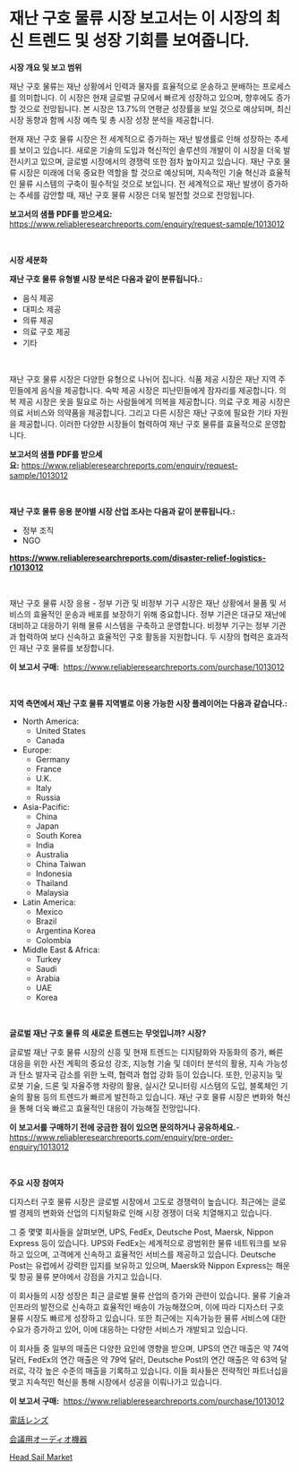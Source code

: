 <p><h1>재난 구호 물류 시장 보고서는 이 시장의 최신 트렌드 및 성장 기회를 보여줍니다.</h1></p><p><strong>시장 개요 및 보고 범위</strong></p>
<p><p>재난 구호 물류는 재난 상황에서 인력과 물자를 효율적으로 운송하고 분배하는 프로세스를 의미합니다. 이 시장은 현재 글로벌 규모에서 빠르게 성장하고 있으며, 향후에도 증가할 것으로 전망됩니다. 본 시장은 13.7%의 연평균 성장률을 보일 것으로 예상되며, 최신 시장 동향과 함께 시장 예측 및 총 시장 성장 분석을 제공합니다.</p><p>현재 재난 구호 물류 시장은 전 세계적으로 증가하는 재난 발생률로 인해 성장하는 추세를 보이고 있습니다. 새로운 기술의 도입과 혁신적인 솔루션의 개발이 이 시장을 더욱 발전시키고 있으며, 글로벌 시장에서의 경쟁력 또한 점차 높아지고 있습니다. 재난 구호 물류 시장은 미래에 더욱 중요한 역할을 할 것으로 예상되며, 지속적인 기술 혁신과 효율적인 물류 시스템의 구축이 필수적일 것으로 보입니다. 전 세계적으로 재난 발생이 증가하는 추세를 감안할 때, 재난 구호 물류 시장은 더욱 발전할 것으로 전망됩니다.</p></p>
<p><strong>보고서의 샘플 PDF를 받으세요:</strong> <a href="https://www.reliableresearchreports.com/enquiry/request-sample/1013012">https://www.reliableresearchreports.com/enquiry/request-sample/1013012</a></p>
<p>&nbsp;</p>
<p><strong>시장 세분화</strong></p>
<p><strong>재난 구호 물류 유형별 시장 분석은 다음과 같이 분류됩니다.:</strong></p>
<p><ul><li>음식 제공</li><li>대피소 제공</li><li>의류 제공</li><li>의료 구호 제공</li><li>기타</li></ul></p>
<p>&nbsp;</p>
<p><p>재난 구호 물류 시장은 다양한 유형으로 나뉘어 집니다. 식품 제공 시장은 재난 지역 주민들에게 음식을 제공합니다. 숙박 제공 시장은 피난민들에게 잠자리를 제공합니다. 의복 제공 시장은 옷을 필요로 하는 사람들에게 의복을 제공합니다. 의료 구호 제공 시장은 의료 서비스와 의약품을 제공합니다. 그리고 다른 시장은 재난 구호에 필요한 기타 자원을 제공합니다. 이러한 다양한 시장들이 협력하여 재난 구호 물류를 효율적으로 운영합니다.</p></p>
<p><strong>보고서의 샘플 PDF를 받으세요:</strong>&nbsp;<a href="https://www.reliableresearchreports.com/enquiry/request-sample/1013012">https://www.reliableresearchreports.com/enquiry/request-sample/1013012</a></p>
<p>&nbsp;</p>
<p><strong> 재난 구호 물류 응용 분야별 시장 산업 조사는 다음과 같이 분류됩니다.:</strong></p>
<p><ul><li>정부 조직</li><li>NGO</li></ul></p>
<p><strong><a href="https://www.reliableresearchreports.com/disaster-relief-logistics-r1013012">https://www.reliableresearchreports.com/disaster-relief-logistics-r1013012</a></strong></p>
<p>&nbsp;</p>
<p><p>재난 구호 물류 시장 응용 - 정부 기관 및 비정부 기구 시장은 재난 상황에서 물품 및 서비스의 효율적인 운송과 배포를 보장하기 위해 중요합니다. 정부 기관은 대규모 재난에 대비하고 대응하기 위해 물류 시스템을 구축하고 운영합니다. 비정부 기구는 정부 기관과 협력하여 보다 신속하고 효율적인 구호 활동을 지원합니다. 두 시장의 협력은 효과적인 재난 구호 물류를 보장합니다.</p></p>
<p><strong>이 보고서 구매:</strong>&nbsp; <a href="https://www.reliableresearchreports.com/purchase/1013012">https://www.reliableresearchreports.com/purchase/1013012</a></p>
<p>&nbsp;</p>
<p><strong>지역 측면에서 재난 구호 물류 지역별로 이용 가능한 시장 플레이어는 다음과 같습니다.:</strong></p>
<p><ul>
    <li>
        North America:
        <ul>
            <li>United States</li>
            <li>Canada</li>
        </ul>
    </li>
    <li>
        Europe:
        <ul>
            <li>Germany</li>
            <li>France</li>
            <li>U.K.</li>
            <li>Italy</li>
            <li>Russia</li>
        </ul>
    </li>
    <li>
        Asia-Pacific:
        <ul>
            <li>China</li>
            <li>Japan</li>
            <li>South Korea</li>
            <li>India</li>
            <li>Australia</li>
            <li>China Taiwan</li>
            <li>Indonesia</li>
            <li>Thailand</li>
            <li>Malaysia</li>
        </ul>
    </li>
    <li>
        Latin America:
        <ul>
            <li>Mexico</li>
            <li>Brazil</li>
            <li>Argentina Korea</li>
            <li>Colombia</li>
        </ul>
    </li>
    <li>
        Middle East & Africa:
        <ul>
            <li>Turkey</li>
            <li>Saudi</li>
            <li>Arabia</li>
            <li>UAE</li>
            <li>Korea</li>
        </ul>
    </li>
    </ul></p>
<p>&nbsp;</p>
<p><strong>글로벌 재난 구호 물류 의 새로운 트렌드는 무엇입니까? 시장?</strong></p>
<p><p>글로벌 재난 구호 물류 시장의 신흥 및 현재 트렌드는 디지턈화와 자동화의 증가, 빠른 대응을 위한 사전 계획의 중요성 강조, 지능형 기술 및 데이터 분석의 활용, 지속 가능성과 탄소 발자국 감소를 위한 노력, 협력과 협업 강화 등이 있습니다. 또한, 인공지능 및 로봇 기술, 드론 및 자율주행 차량의 활용, 실시간 모니터링 시스템의 도입, 블록체인 기술의 활용 등의 트렌드가 빠르게 발전하고 있습니다. 재난 구호 물류 시장은 변화와 혁신을 통해 더욱 빠르고 효율적인 대응이 가능해질 전망입니다.</p></p>
<p><strong>이 보고서를 구매하기 전에 궁금한 점이 있으면 문의하거나 공유하세요.</strong>- <a href="https://www.reliableresearchreports.com/enquiry/pre-order-enquiry/1013012">https://www.reliableresearchreports.com/enquiry/pre-order-enquiry/1013012</a></p>
<p>&nbsp;</p>
<p><strong>주요 시장 참여자</strong></p>
<p><p>디자스터 구호 물류 시장은 글로벌 시장에서 고도로 경쟁력이 높습니다. 최근에는 글로벌 경제의 변화와 산업의 디지털화로 인해 시장 경쟁이 더욱 치열해지고 있습니다.</p><p>그 중 몇몇 회사들을 살펴보면, UPS, FedEx, Deutsche Post, Maersk, Nippon Express 등이 있습니다. UPS와 FedEx는 세계적으로 광범위한 물류 네트워크를 보유하고 있으며, 고객에게 신속하고 효율적인 서비스를 제공하고 있습니다. Deutsche Post는 유럽에서 강력한 입지를 보유하고 있으며, Maersk와 Nippon Express는 해운 및 항공 물류 분야에서 강점을 가지고 있습니다.</p><p>이 회사들의 시장 성장은 최근 글로벌 물류 산업의 증가와 관련이 있습니다. 물류 기술과 인프라의 발전으로 신속하고 효율적인 배송이 가능해졌으며, 이에 따라 디자스터 구호 물류 시장도 빠르게 성장하고 있습니다. 또한 최근에는 지속가능한 물류 서비스에 대한 수요가 증가하고 있어, 이에 대응하는 다양한 서비스가 개발되고 있습니다.</p><p>이 회사들 중 일부의 매출은 다양한 요인에 영향을 받으며, UPS의 연간 매출은 약 74억 달러, FedEx의 연간 매출은 약 79억 달러, Deutsche Post의 연간 매출은 약 63억 달러로, 각각 높은 수준의 매출을 기록하고 있습니다. 이들 회사들은 전략적인 파트너십을 맺고 지속적인 혁신을 통해 시장에서 성공을 이뤄나가고 있습니다.</p></p>
<p><strong>이 보고서 구매:</strong>&nbsp;&nbsp;<a href="https://www.reliableresearchreports.com/purchase/1013012">https://www.reliableresearchreports.com/purchase/1013012</a></p>
<p><p><a href="https://github.com/KaydenJohns1964/Market-Research-Report-List-1/blob/main/836953029667.md">電話レンズ</a></p><p><a href="https://github.com/marbadji/Market-Research-Report-List-1/blob/main/208814329665.md">会議用オーディオ機器</a></p><p><a href="https://github.com/mancsybtousav/Market-Research-Report-List-2/blob/main/head-sail-market.md">Head Sail Market</a></p></p>